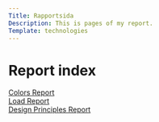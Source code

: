```yaml
---
Title: Rapportsida
Description: This is pages of my report.
Template: technologies
---
```

Report index
==========================
<div class="box full">
  <a href="analysis/01_colors">Colors Report</a>
</div>

<div class="box full">
  <a href="analysis/02_load">Load Report</a>
</div>

<div class="box full">
  <a href="analysis/03_design_principles">Design Principles Report</a>
</div>